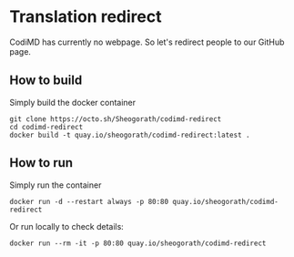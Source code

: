 Translation redirect
===

CodiMD has currently no webpage. So let's redirect people to our GitHub page.

How to build
---

Simply build the docker container

```console
git clone https://octo.sh/Sheogorath/codimd-redirect
cd codimd-redirect
docker build -t quay.io/sheogorath/codimd-redirect:latest .
```

How to run
---

Simply run the container

```console
docker run -d --restart always -p 80:80 quay.io/sheogorath/codimd-redirect
```

Or run locally to check details:

```console
docker run --rm -it -p 80:80 quay.io/sheogorath/codimd-redirect
```

